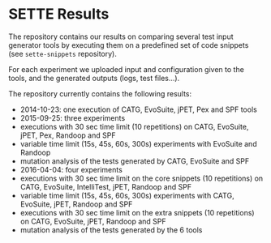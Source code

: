 # SETTE Results

The repository contains our results on comparing several test input generator tools by executing them on a predefined set of code snippets (see `sette-snippets` repository).

For each experiment we uploaded input and configuration given to the tools, and the generated outputs (logs, test files...).

The repository currently contains the following results:

* 2014-10-23: one execution of CATG, EvoSuite, jPET, Pex and SPF tools
* 2015-09-25: three experiments
 * executions with 30 sec time limit (10 repetitions) on CATG, EvoSuite, jPET, Pex, Randoop and SPF
 * variable time limit (15s, 45s, 60s, 300s) experiments with EvoSuite and Randoop
 * mutation analysis of the tests generated by CATG, EvoSuite and SPF
* 2016-04-04: four experiments
 * executions with 30 sec time limit on the core snippets (10 repetitions) on CATG, EvoSuite, IntelliTest, jPET, Randoop and SPF
 * variable time limit (15s, 45s, 60s, 300s) experiments with CATG, EvoSuite, jPET, Randoop and SPF
 * executions with 30 sec time limit on the extra snippets (10 repetitions) on CATG, EvoSuite, jPET, Randoop and SPF
 * mutation analysis of the tests generated by the 6 tools
